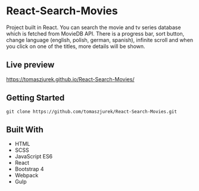 # React-Search-Movies
Project built in React. You can search the movie and tv series database which is fetched from MovieDB API.
There is a progress bar, sort button, change language (english, polish, german, spanish), infinite scroll and when you click on one of the titles, more details will be shown.

## Live preview
https://tomaszjurek.github.io/React-Search-Movies/


## Getting Started
```
git clone https://github.com/tomaszjurek/React-Search-Movies.git
```

## Built With
* HTML
* SCSS
* JavaScript ES6
* React
* Bootstrap 4
* Webpack
* Gulp
